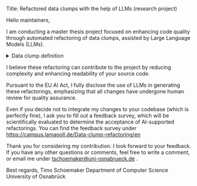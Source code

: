 

Title:  Refactored data clumps with the help of LLMs (research project)


Hello maintainers,

I am conducting a master thesis project focused on enhancing code quality through automated refactoring of data clumps, assisted by Large Language Models (LLMs).


<details>
  <summary>Data clump definition</summary>
  
A data clump exists if
1. two methods (in the same or in different classes) have at least 3 common parameters and one of those methods does not override the other,  or 
2. At least three fields in a class are common with the parameters of a method (in the same or in a different class), or
3. Two different classes have at least three common fields
  
See also the following UML diagram as an example
![Example data clump](https://raw.githubusercontent.com/compf/data_clump_eval_assets/main/data_clump_explained.svg)
</details>


I believe these refactoring can contribute to the project by reducing complexity and enhancing readability of your source code.

Pursuant to the EU AI Act, I fully disclose the use of LLMs in generating these refactorings, emphasizing that all changes have undergone human review for quality assurance. 


Even if you decide not to integrate my changes to your codebase (which is perfectly fine), I ask you to fill out a feedback survey, which will be scientifically evaluated to determine the acceptance of AI-supported refactorings. You can find the feedback survey under https://campus.lamapoll.de/Data-clump-refactoring/en


Thank you for considering my contribution. I look forward to your feedback. If you have any other questions or comments, feel free to write a comment, or email me under tschoemaker@uni-osnabrueck.de .


Best regards,
Timo Schoemaker
Department of Computer Science
University of Osnabrück



